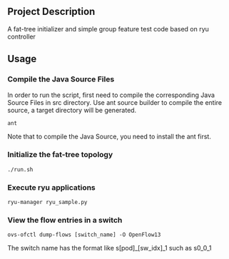 ## Project Description
A fat-tree initializer and simple group feature test code based on ryu controller

## Usage
### Compile the Java Source Files
In order to run the script, first need to compile the corresponding Java Source Files in src directory.
Use ant source builder to compile the entire source, a target directory will be generated.

	ant
    
Note that to compile the Java Source, you need to install the ant first.

### Initialize the fat-tree topology

	./run.sh

### Execute ryu applications

	ryu-manager ryu_sample.py

### View the flow entries in a switch

	ovs-ofctl dump-flows [switch_name] -O OpenFlow13

The switch name has the format like s[pod]_[sw_idx]_1 such as s0_0_1